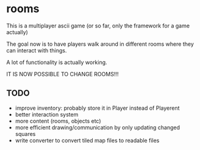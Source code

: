 # rooms

This is a multiplayer ascii game (or so far, only the framework for a game actually)

The goal now is to have players walk around in different rooms where they can interact with things.

A lot of functionality is actually working.

IT IS NOW POSSIBLE TO CHANGE ROOMS!!!

## TODO

- improve inventory: probably store it in Player instead of Playerent
- better interaction system
- more content (rooms, objects etc)
- more efficient drawing/communication by only updating changed squares
- write converter to convert tiled map files to readable files
